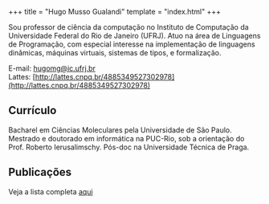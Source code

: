 +++
title = "Hugo Musso Gualandi"
template = "index.html"
+++

Sou professor de ciência da computação no Instituto de Computação da
Universidade Federal do Rio de Janeiro (UFRJ).
Atuo na área de Linguagens de Programação,
com especial interesse na implementação de linguagens dinâmicas,
máquinas virtuais, sistemas de tipos, e formalização.

E-mail: [hugomg@ic.ufrj.br](mailto:hugomg@ic.ufrj.br)<br>
Lattes: [http://lattes.cnpq.br/4885349527302978](http://lattes.cnpq.br/4885349527302978)<br>

## Currículo

Bacharel em Ciências Moleculares pela Universidade de São Paulo.
Mestrado e doutorado em informática na PUC-Rio,
sob a orientação do Prof. Roberto Ierusalimschy.
Pós-doc na Universidade Técnica de Praga.

## Publicações

Veja a lista completa [aqui](@content/publications/)
